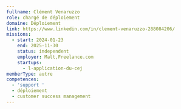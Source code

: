 ```yaml
---
fullname: Clément Venaruzzo
role: chargé de déploiement
domaine: Déploiement
link: https://www.linkedin.com/in/clement-venaruzzo-288084206/
missions:
  - start: 2024-01-23
    end: 2025-11-30
    status: independent
    employer: Malt,Freelance.com
    startups:
      - l-application-du-cej
memberType: autre
competences:
  - 'support '
  - déploiement
  - customer success management
---
```

